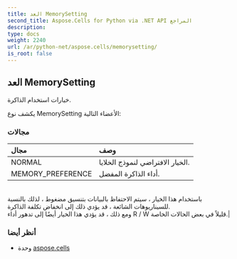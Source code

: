 ```yaml
---
title: العد MemorySetting
second_title: Aspose.Cells for Python via .NET API المراجع
description:
type: docs
weight: 2240
url: /ar/python-net/aspose.cells/memorysetting/
is_root: false
---
```

##  العد MemorySetting
خيارات استخدام الذاكرة.



يكشف نوع MemorySetting الأعضاء التالية:

###  مجالات
| مجال| وصف|
| :- | :- |
| NORMAL | الخيار الافتراضي لنموذج الخلايا.|
| MEMORY_PREFERENCE | أداء الذاكرة المفضل.<br/>باستخدام هذا الخيار ، سيتم الاحتفاظ بالبيانات بتنسيق مضغوط ، لذلك بالنسبة للسيناريوهات الشائعة ، قد يؤدي ذلك إلى انخفاض تكلفة الذاكرة.<br/> ومع ذلك ، قد يؤدي هذا الخيار أيضًا إلى تدهور أداء R / W قليلاً في بعض الحالات الخاصة.|



###  أنظر أيضا
* وحدة [aspose.cells](..)
